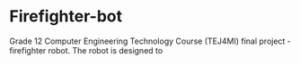 # Firefighter-bot

Grade 12 Computer Engineering Technology Course (TEJ4MI) final project - firefighter robot. The robot is designed to 
